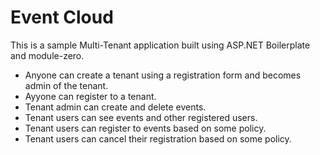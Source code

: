 # Event Cloud
This is a sample Multi-Tenant application built using ASP.NET Boilerplate and module-zero.

* Anyone can create a tenant using a registration form and becomes admin of the tenant.
* Ayyone can register to a tenant.
* Tenant admin can create and delete events.
* Tenant users can see events and other registered users.
* Tenant users can register to events based on some policy.
* Tenant users can cancel their registration based on some policy.
